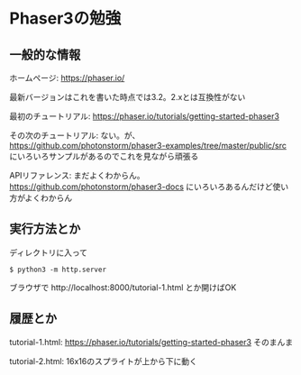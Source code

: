 # Phaser3の勉強

## 一般的な情報

ホームページ: https://phaser.io/

最新バージョンはこれを書いた時点では3.2。2.xとは互換性がない

最初のチュートリアル: https://phaser.io/tutorials/getting-started-phaser3

その次のチュートリアル: ない。が、https://github.com/photonstorm/phaser3-examples/tree/master/public/src にいろいろサンプルがあるのでこれを見ながら頑張る

APIリファレンス: まだよくわからん。 https://github.com/photonstorm/phaser3-docs にいろいろあるんだけど使い方がよくわからん

## 実行方法とか

ディレクトリに入って

```
$ python3 -m http.server
```

ブラウザで http://localhost:8000/tutorial-1.html とか開けばOK

## 履歴とか

tutorial-1.html: https://phaser.io/tutorials/getting-started-phaser3 そのまんま

tutorial-2.html: 16x16のスプライトが上から下に動く